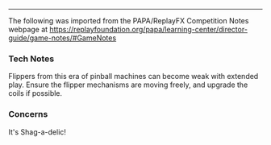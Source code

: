 ***
The following was imported from the PAPA/ReplayFX Competition Notes webpage at https://replayfoundation.org/papa/learning-center/director-guide/game-notes/#GameNotes

### Tech Notes
            
Flippers from this era of pinball machines can become weak with extended play. Ensure the flipper mechanisms are moving freely, and upgrade the coils if possible.

### Concerns
            
It's Shag-a-delic!